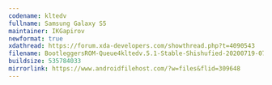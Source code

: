 ```yaml
---
codename: kltedv
fullname: Samsung Galaxy S5
maintainer: IKGapirov
newformat: true
xdathread: https://forum.xda-developers.com/showthread.php?t=4090543
filename: BootleggersROM-Queue4kltedv.5.1-Stable-Shishufied-20200719-073319.zip
buildsize: 535784033
mirrorlink: https://www.androidfilehost.com/?w=files&flid=309648
---
```

